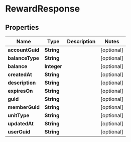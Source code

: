 

# RewardResponse


## Properties

| Name | Type | Description | Notes |
|------------ | ------------- | ------------- | -------------|
|**accountGuid** | **String** |  |  [optional] |
|**balanceType** | **String** |  |  [optional] |
|**balance** | **Integer** |  |  [optional] |
|**createdAt** | **String** |  |  [optional] |
|**description** | **String** |  |  [optional] |
|**expiresOn** | **String** |  |  [optional] |
|**guid** | **String** |  |  [optional] |
|**memberGuid** | **String** |  |  [optional] |
|**unitType** | **String** |  |  [optional] |
|**updatedAt** | **String** |  |  [optional] |
|**userGuid** | **String** |  |  [optional] |



